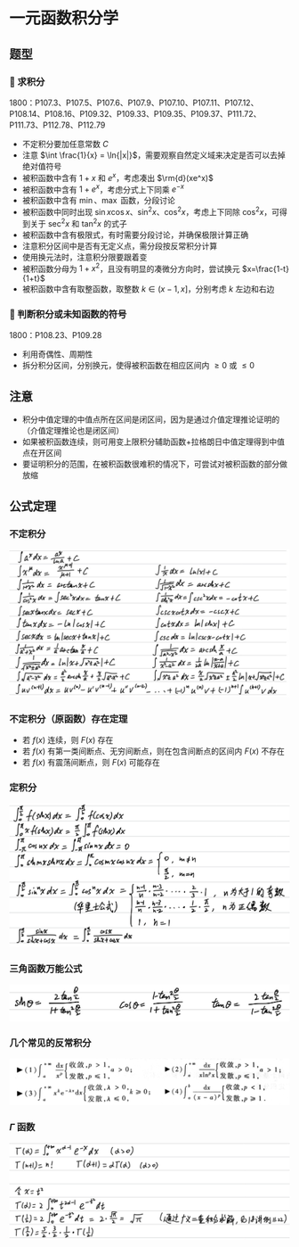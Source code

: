 # 一元函数积分学

## 题型

### 🤔 求积分

1800：P107.3、P107.5、P107.6、P107.9、P107.10、P107.11、P107.12、P108.14、P108.16、P109.32、P109.33、P109.35、P109.37、P111.72、P111.73、P112.78、P112.79

- 不定积分要加任意常数 $C$
- 注意 $\int \frac{1}{x} = \ln{|x|}$，需要观察自然定义域来决定是否可以去掉绝对值符号
- 被积函数中含有 $1+x$ 和 $e^x$，考虑凑出 $\rm{d}(xe^x)$
- 被积函数中含有 $1+e^x$，考虑分式上下同乘 $e^{-x}$
- 被积函数中含有 $\min$、$\max$ 函数，分段讨论
- 被积函数中同时出现 $\sin{x}\cos{x}$、$\sin^2{x}$、$\cos^2{x}$，考虑上下同除 $\cos^2{x}$，可得到关于 $\sec^2{x}$ 和 $\tan^2{x}$ 的式子
- 被积函数中含有极限式，有时需要分段讨论，并确保极限计算正确
- 注意积分区间中是否有无定义点，需分段按反常积分计算
- 使用换元法时，注意积分限要跟着变
- 被积函数分母为 $1+x^2$，且没有明显的凑微分方向时，尝试换元 $x=\frac{1-t}{1+t}$
- 被积函数中含有取整函数，取整数 $k \in (x-1, x]$，分别考虑 $k$ 左边和右边

### 🤔 判断积分或未知函数的符号

1800：P108.23、P109.28

- 利用奇偶性、周期性
- 拆分积分区间，分别换元，使得被积函数在相应区间内 $\ge 0$ 或 $\le 0$

## 注意

- 积分中值定理的中值点所在区间是闭区间，因为是通过介值定理推论证明的（介值定理推论也是闭区间）
- 如果被积函数连续，则可用变上限积分辅助函数+拉格朗日中值定理得到中值点在开区间
- 要证明积分的范围，在被积函数很难积的情况下，可尝试对被积函数的部分做放缩

## 公式定理

### 不定积分

![](media/15675624725699.jpg)

### 不定积分（原函数）存在定理

- 若 $f(x)$ 连续，则 $F(x)$ 存在
- 若 $f(x)$ 有第一类间断点、无穷间断点，则在包含间断点的区间内 $F(x)$ 不存在
- 若 $f(x)$ 有震荡间断点，则 $F(x)$ 可能存在

### 定积分

![](media/15675625228815.jpg)

### 三角函数万能公式

![](media/15725996967626.jpg)

### 几个常见的反常积分

![](media/15675627966016.jpg)

### $\Gamma$ 函数

![](media/15675629264766.jpg)
